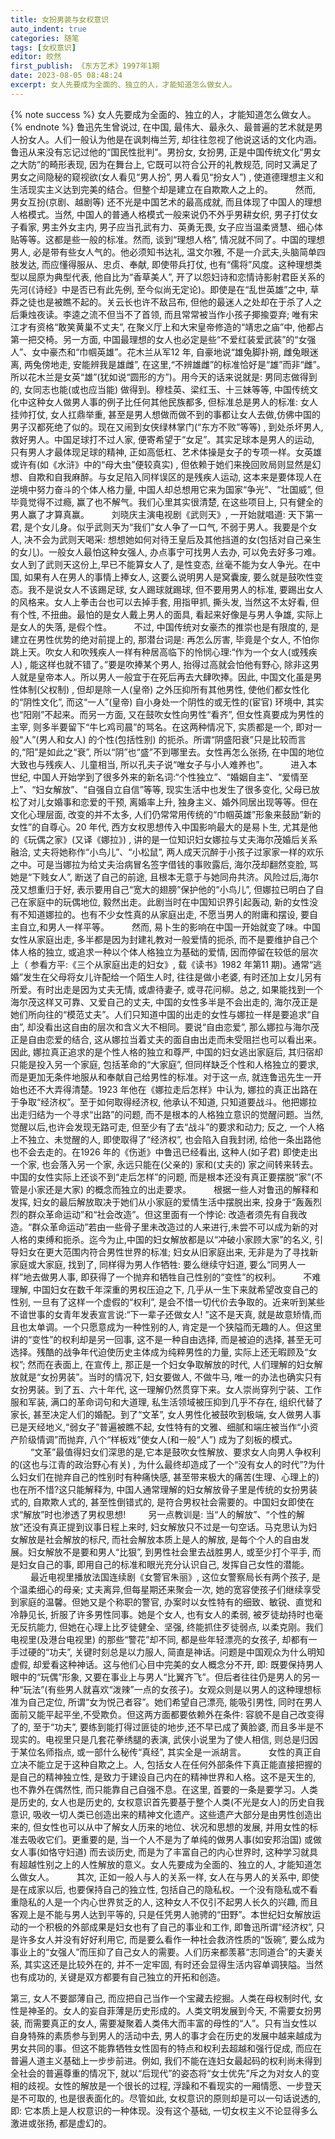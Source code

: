 ```yaml
---
title: 女扮男装与女权意识
auto_indent: true
categories: 随笔
tags: [女权意识]
editor: 皎然
first_publish: 《东方艺术》1997年1期
date: 2023-08-05 08:48:24
excerpt: 女人先要成为全面的、独立的人，才能知道怎么做女人。
---
```

{% note success %}
女人先要成为全面的、独立的人，才能知道怎么做女人。
{% endnote %}
鲁迅先生曾说过, 在中国, 最伟大、最永久、最普遍的艺术就是男人扮女人。人们一般认为他是在讽刺梅兰芳, 却往往忽视了他说这话的文化内涵。鲁迅从来没有忘记过他的“国民性批判”。男扮女, 女扮男, 正是中国传统文化“男女之大防”的畸形表现, 因为在舞台上, 它既可以符合公开的礼教规范, 同时又满足了男女之间隐秘的窥视欲(女人看见“男人扮”, 男人看见“扮女人”) , 使道德理想主义和生活现实主义达到完美的结合。但整个却是建立在自欺欺人之上的。
　　
然而, 男女互扮(京剧、越剧等) 还不光是中国艺术的最高成就, 而且体现了中国人的理想人格模式。当然, 中国人的普通人格模式一般来说仍不外乎男耕女织, 男子打仗女子看家, 男主外女主内, 男子应当孔武有力、英勇无畏, 女子应当温柔贤慧、细心体贴等等。这都是些一般的标准。然而, 谈到“理想人格”, 情况就不同了。中国的理想男人, 必是带有些女人气的。他必须知书达礼, 温文尔雅, 不是一介武夫,头脑简单四肢发达, 而应懂得服从、忠贞、奉献, 即使带兵打仗, 也有“儒将”风度。这种理想类型以屈原为典型代表, 他自比为“香草美人”, 开了以怨妇诗和恋情诗影射君臣关系的先河(《诗经》中是否已有此先例, 至今似尚无定论)。即使是在“乱世英雄”之中, 草莽之徒也是被瞧不起的。关云长也许不敌吕布, 但他的最迷人之处却在于杀了人之后秉烛夜读。李逵之流不但当不了首领, 而且常常被当作小孩子揶揄耍弃; 唯有宋江才有资格“敢笑黄巢不丈夫”, 在聚义厅上和大宋皇帝修造的“靖忠之庙”中, 他都占第一把交椅。另一方面, 中国最理想的女人也必定是些“不爱红装爱武装”的“女强人”、女中豪杰和“巾帼英雄”。花木兰从军12 年, 自豪地说“雄兔脚扑朔, 雌兔眼迷离, 两兔傍地走, 安能辨我是雄雌”, 在这里,“不辨雄雌”的标准恰好是“雄”而非“雌”。所以花木兰是女英“雄”(犹如说“圆形的方”)。用今天的话来说就是: 男同志做得到的, 女同志也能(或也应当能) 做得到。穆桂英、梁红玉、十三妹等等, 中国传统文化中这种女人做男人事的例子比任何其他民族都多, 但标准总是男人的标准: 女人挂帅打仗, 女人扛鼎举重, 甚至是男人想做而做不到的事都让女人去做,仿佛中国的男子汉都死绝了似的。现在又闹到女侠绿林掌门(“东方不败”等等) , 到处杀坏男人, 救好男人。中国足球打不过人家, 便寄希望于“女足”。其实足球本是男人的运动, 只有男人才最体现足球的精神, 正如高低杠、艺术体操是女子的专项一样。女英雄或许有(如《水浒》中的“母大虫”便较真实) , 但依赖于她们来挽回败局则显然是幻想、自欺和自我麻醉。与女足陷入同样误区的是残疾人运动, 这本来是要体现人在逆境中努力奋斗的个体人格力量, 中国人却总想用它来为国家“争光”、“壮国威”, 但毕竟觉得不过瘾, 赢了也不解气。我们心里其实很清楚, 在这些项目上, 只有健全的男人赢了才算真赢。
　　
刘晓庆主演电视剧《武则天》, 一开始就唱道: 天下第一君, 是个女儿身。似乎武则天为“我们”女人争了一口气, 不弱于男人。我要是个女人, 决不会为武则天喝采: 想想她如何对待王皇后及其他挡道的女(包括对自己亲生的女儿)。一般女人最怕这种女强人, 办点事宁可找男人去办, 可以免去好多刁难。女人到了武则天这份上,早已不能算女人了, 是性变态, 丝毫不能为女人争光。在中国, 如果有人在男人的事情上捧女人, 这要么说明男人是窝囊废, 要么就是鼓吹性变态。我不是说女人不该踢足球, 女人踢球就踢球, 但不要用男人的标准, 要踢出女人的风格来。女人上拳击台也可以去掉手套, 用指甲抓, 撕头发, 当然这不太好看, 但有个性, 不扭曲。最怕的是女人戴上男人的面具, 看起来好像是与男人争雄, 实际上是女人的失落, 是假个性。
　　
不过, 中国传统对女豪杰的推崇也是有限度的, 是建立在男性优势的绝对前提上的, 那潜台词是: 再怎么厉害, 毕竟是个女人, 不怕你跳上天。吹女人和吹残疾人一样有种居高临下的怜悯心理:“作为一个女人(或残疾人) , 能这样也就不错了。”要是吹捧某个男人, 抬得过高就会怕他有野心, 除非这男人就是皇帝本人。所以男人一般宜于在死后再去大肆吹捧。因此, 中国文化虽是男性体制(父权制) , 但却是除一人(皇帝) 之外压抑所有其他男性, 使他们都女性化的“阴性文化”, 而这“一人”(皇帝) 自小身处一个阴性的或无性的(宦官) 环境中, 其实也“阳刚”不起来。而另一方面, 又在鼓吹女性向男性“看齐”, 但女性真要成为男性的主宰, 则多半要留下“牛匕鸡司晨”的骂名。在这两种情况下, 实质都是一个, 即对一般“人”(男人和女人) 的个性(包括性别) 的扼杀。所谓“阴盛阳衰”只是比较而言的,“阳”是如此之“衰”, 所以“阴”也“盛”不到哪里去。女性再怎么张扬, 在中国的地位大致也与残疾人、儿童相当, 所以孔夫子说“唯女子与小人难养也”。
　　
进入本世纪, 中国人开始学到了很多外来的新名词:“个性独立”、“婚姻自主”、“爱情至上”、“妇女解放”、“自强自立自信”等等, 现实生活中也发生了很多变化, 父母已放松了对儿女婚事和恋爱的干预, 离婚率上升, 独身主义、婚外同居出现等等。但在文化心理层面, 改变的并不太多, 人们仍常常用传统的“巾帼英雄”形象来鼓励“新的女性”的自尊心。20 年代, 西方女权思想传入中国影响最大的是易卜生, 尤其是他的《玩偶之家》(又译《娜拉》) , 讲的是一位知识妇女娜拉与丈夫海尔茂婚后关系融洽, 丈夫将她称作“小鸟儿”、“小松鼠”, 两人成天沉醉于小孩子过家家一样的欢乐之中。可是当娜拉为给丈夫治病冒名签字借钱的事败露后, 海尔茂却翻然变脸, 骂她是“下贱女人”, 断送了自己的前途, 且根本无意于与她同舟共济。风险过后,海尔茂又想重归于好, 表示要用自己“宽大的翅膀”保护他的“小鸟儿”, 但娜拉已明白了自己在家庭中的玩偶地位, 毅然出走。此剧当时在中国知识界引起轰动, 新的女性没有不知道娜拉的。也有不少女性真的从家庭出走, 不愿当男人的附庸和摆设, 要自主自立,和男人一样平等。
　　
然而, 易卜生的影响在中国一开始就变了味。中国女性从家庭出走, 多半都是因为封建礼教对一般爱情的扼杀, 而不是要维护自己个体人格的独立, 或追求一种以个体人格独立为基础的爱情, 因而停留在较低的层次上（ 参看方平:《三个从家庭出走的妇女》, 载《读书》1982 年第11 期)。通常“逃婚”发生在父母将女儿许配给一个陌生人时, 往往是做小老婆, 有时还加上女儿另有所爱。有时出走是因为丈夫无情, 或虐待妻子, 或寻花问柳。总之, 如果能找到一个海尔茂这样又可靠、又爱自己的丈夫, 中国的女性多半是不会出走的, 海尔茂正是她们所向往的“模范丈夫”。人们只知道中国的出走的女性与娜拉一样是要追求“自由”, 却没看出这自由的层次和含义大不相同。要说“自由恋爱”, 那么娜拉与海尔茂正是自由恋爱的结合, 这从娜拉当着丈夫的面自由出走而未受阻拦也可以看出来。因此, 娜拉真正追求的是个性人格的独立和尊严, 中国的妇女逃出家庭后, 其归宿却只能是投入另一个家庭, 包括革命的“大家庭”, 但同样缺乏个性和人格独立的要求, 而是更加无条件地服从和奉献自己给男性的标准。对于这一点, 就连鲁迅先生一开始也还不大弄得清楚。1923 年他在《娜拉走后怎样》中认为, 娜拉的真正出路在于争取“经济权”。至于如何取得经济权, 他承认不知道, 只知道要战斗。他把娜拉出走归结为一个寻求“出路”的问题, 而不是根本的人格独立意识的觉醒问题。当然, 觉醒以后,也许会发现无路可走, 但至少有了去“战斗”的要求和动力; 反之, 一个人格上不独立、未觉醒的人, 即使取得了“经济权”, 也会陷入自我封闭, 给他一条出路他也不会去走的。在1926 年的《伤逝》中鲁迅已经看出, 这种人(如子君) 即使走出一个家, 也会落入另一个家, 永远只能在(父亲的) 家和(丈夫的) 家之间转来转去。中国的女性实际上还谈不到“走后怎样”的问题, 而是根本还没有真正要摆脱“家”(不管是小家还是大家) 的概念而独立的出走要求。
　　
根据一些人对鲁迅的解释和发挥, 妇女的最后解放取决于她们从小家庭的爱情生活中摆脱出来, 投身于“轰轰烈烈的群众革命运动”和“社会改造”。但这里面有一个悖论: 改造者须先有自我改造。“群众革命运动”若由一些骨子里未改造过的人来进行,未尝不可以成为新的对人格的束缚和扼杀。迄今为止,中国的妇女解放都是以“冲破小家顾大家”的名义, 引导妇女在更大范围内符合男性世界的标准; 妇女从旧家庭出来, 无非是为了寻找新家庭或大家庭, 找到了, 同样得为男人作牺牲: 要么继续守妇道, 要么“同男人一样”地去做男人事, 即获得了一个抛弃和牺牲自己性别的“变性”的权利。
　　
不难理解, 中国妇女在数千年深重的男权压迫之下, 几乎从一生下来就希望改变自己的性别, 一旦有了这样一个虚假的“权利”, 是会不惜一切代价去争取的。近来听到某些不谙世事的女青年发表宣言说:“下一辈子还做女人! ”这不是天真, 就是故意矫情,而且也太单调。一个只愿意成为一种性别的人, 肯定是一个狭隘而无趣的人。但这里讲的“变性”的权利却是另一回事, 这不是一种自由选择, 而是被迫的选择, 甚至无可选择。残酷的战争年代迫使历史主体成为纯粹男性的力量, 实际上还无暇顾及“女权”; 然而在表面上, 在宣传上, 那正是一个妇女争取解放的时代, 人们理解的妇女解放就是“女扮男装”。当时的情况下, 妇女要做人, 不做牛马, 唯一的办法也确实只有女扮男装。到了五、六十年代, 这一理解仍然贯穿下来。女人崇尚穿列宁装、工作服和军装, 满口的革命词句和大道理, 私生活领域被压抑到几乎不存在, 组织代替了家长, 甚至决定人们的婚配。到了“文革”, 女人男性化被鼓吹到极端, 女人做男人事已是天经地义,“弱女子”普遍被瞧不起, 女性特有的文雅、细腻和端庄被当作“小资产阶级情调”而抛弃, 八个“样板戏”使女人(和一般“人”) 成为了刻板的模式。
　　
“文革”最值得妇女们深思的是,它本是鼓吹女性解放、要求女人向男人争权利的(这也与江青的政治野心有关) , 为什么最终却造成了一个“没有女人的时代”?为什么妇女们在抛弃自己的性别时有种痛快感, 甚至带来极大的痛苦(生理、心理上的) 也在所不惜?这只能解释为, 中国人通常理解的妇女解放骨子里是传统的女扮男装式的, 自欺欺人式的, 甚至性倒错式的, 是符合男权社会需要的。中国妇女即使在求“解放”时也渗透了男权思想!
　　
另一点教训是: 当“人的解放”、“个性的解放”还没有真正提到议事日程上来时, 妇女解放只不过是一句空话。马克思认为妇女解放是社会解放的标尺, 而社会解放本质上是人的解放, 是每个个人的自由发展。妇女解放不是要和男人“比狠”, 到男性社会里去战胜男人, 或至少打个平手, 而是妇女自己的事, 即用自己的标准和眼光充分认识自己, 发挥自己女性的潜能。
　　
最近电视里播放法国连续剧《女警官朱丽》, 这位女警察局长有两个孩子, 是个温柔细心的母亲; 丈夫离异,但每星期还来聚会一次, 她的宽容使孩子们继续享受到家庭的温馨。但她又是个称职的警官, 办案时以女性特有的细致、敏锐、直觉和冷静见长, 折服了许多男性同事。她是个女人, 也有女人的柔弱, 被歹徒劫持时也毫无反抗能力, 但她在心理上比歹徒健全、坚强, 终能抓住歹徒弱点, 以柔克刚。我们电视里(及港台电视里) 的那些“警花”却不同, 都是些年轻漂亮的女孩子, 却都有一手过硬的“功夫”, 关键时刻总是以力服人, 简直是神话。问题是中国观众为什么明知虚假, 却爱看这种神话。这与他们心目中完美的女人概念分不开, 即: 既要保持男人眼中的“玩偶”形象, 又要在事业上与男人“比翼齐飞”。但后者往往仍是男人的另一种“玩法”(有些男人就喜欢“泼辣”一点的女孩子)。女观众则是以男人的这种理想标准为自己定位, 所谓“女为悦己者容”。她们希望自己漂亮, 能吸引男性, 同时在男人面前又能平起平坐,不受欺负。但这两方面都要依赖外在条件: 容貌不是自己改变得了的, 至于“功夫”, 要练到能打得过匪徒的地步,还不早已成了黄脸婆, 而且多半是不现实的。电视里只是几套花拳绣腿的表演, 武侠小说里为了使人相信, 则总是归因于某位名师指点, 或一部什么秘传“真经”, 其实全是一派胡言。
　　
女性的真正自立决不能立足于这种自欺之上。人, 包括女人在任何外部条件下真正能直接把握的是自己的精神独立性, 是致力于建设自己内在的精神世界和人格。这不是天生的, 也不靠外在偶然性, 而只能靠自己自强不息。在这里, 首要的一条是要学习。人类是历史的, 女人也是历史的, 女权意识首先要基于整个人类(不光是女人)的历史自我意识, 吸收一切人类已创造出来的精神文化遗产。这些遗产大部分是由男性创造出来的, 但女性也可以从中了解女人历来的地位、状况和思想的发展, 并用女性的标准去吸收它们。更重要的是, 当一个人不是为了单纯的做男人事(如安邦治国) 或做女人事(如恪守妇道) 而去谈历史, 而是为了丰富自己的内心世界时, 这种学习就具有超越性别之上的人性解放的意义。女人先要成为全面的、独立的人, 才能知道怎么做女人。
　　
其次, 正如一般人与人的关系一样, 女人在与男人的关系中, 即使是在成家以后, 也要保持自己的独立性, 包括自己的隐私权。一个没有隐私或不看重隐私的人是一个内心世界贫乏的人, 这种女人不仅引不起男人长久的兴趣, 而且客观上是不能与男人达到平等的, 只是任凭男人驰骋的“田野”。本世纪妇女解放运动的一个积极的外部成果是妇女也有了自己的事业和工作, 即鲁迅所谓“经济权”, 只是许多女人并没有好好利用它, 而是要么看作一种社会救济性质的“饭碗”, 要么成为事业上的“女强人”而压抑了自己女人的需要。人们历来都羡慕“志同道合”的夫妻关系, 其实这还是比较外在的, 并不一定牢固, 有时还会显得生活内容单调狭隘。当然也有成功的, 关键是双方都要有自己独立的开拓和创造。

第三, 女人不要鄙薄自己, 而应把自己当作一个宝藏去挖掘。人类在母权制时代, 女性是神圣的。女人的妄自菲薄是历史形成的。人类文明发展到今天, 不需要女扮男装, 而需要真正的女人, 需要凝聚着人类伟大而丰富的母性的“人”。只有当女性以自身特殊的素质参与到男人的活动中去, 男人的事才会在历史的发展中越来越成为男女共同的事。但这不能靠牺牲女性固有的特点和权利去超越和强行促成, 而应在普遍人道主义基础上一步步前进。例如, 我们不能在连妇女最起码的权利尚未得到全社会的普遍尊重的情况下, 就以“后现代”的姿态将“女士优先”斥之为对女人的变相的歧视。女性的解放是一个很长的过程, 浮躁和不看现实的一厢情愿、一步登天是不可取的, 也是很表面化的。尽管如此, 女权意识的原则却是可以一句话说透的, 即: 它本质上是人权意识的一种体现。没有这个基础, 一切女权主义不论显得多么激进或张扬, 都是虚幻的。
